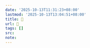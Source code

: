 ```yaml
---
date: '2025-10-13T11:31:23+08:00'
lastmod: '2025-10-13T13:04:51+08:00'
title: 󰩑
url: 󰩑
tags: []
src:
note:
---
```

